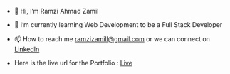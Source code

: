 - 👋 Hi, I’m Ramzi Ahmad Zamil

- 🌱 I’m currently learning Web Development to be a Full Stack Developer

- 📫 How to reach me ramzizamill@gmail.com or we can connect on [LinkedIn](www.linkedin.com/in/ramzizamil)
- Here is the live url for the Portfolio : [Live](https://ramzizamil.github.io/Ramzi-Portfolio/)
<!---
RamziZamil/RamziZamil is a ✨ special ✨ repository because its `README.md` (this file) appears on your GitHub profile.
You can click the Preview link to take a look at your changes.
--->
